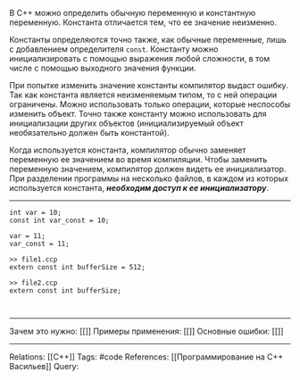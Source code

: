 В C++ можно определить обычную переменную и константную переменную. Константа отличается тем, что ее значение неизменно.  

Константы определяются точно также, как обычные переменные, лишь с добавлением определителя `const`. Константу можно инициализировать с помощью выражения любой сложности, в том числе с помощью выходного значения функции. 

При попытке изменить значение константы компилятор выдаст ошибку. Так как константа является неизменяемым типом, то с ней операции ограничены. Можно использовать только операции, которые неспособы изменить объект. Точно также константу можно использовать для инициализации других объектов (инициализируемый объект необязательно должен быть константой). 

Когда используется константа, компилятор обычно заменяет переменную ее значением во время компиляции. Чтобы заменить переменную значением, компилятор должен видеть ее инициализатор. При разделении программы на несколько файлов, в каждом из которых используется константа, ***необходим доступ к ее инициализатору***. 

___
```
int var = 10;
const int var_const = 10;

var = 11;
var_const = 11;

>> file1.ccp
extern const int bufferSize = 512;

>> file2.ccp
extern const int bufferSize;



```
___
Зачем это нужно: [[]] 
Примеры применения: [[]] 
Основные ошибки: [[]]
___
Relations: [[C++]] 
Tags: #code
References: [[Программирование на C++ Васильев]] 
Query: 